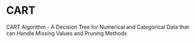 # CART
CART Algorithm - A Decision Tree for Numerical and Categorical Data that can Handle Missing Values and Pruning Methods
